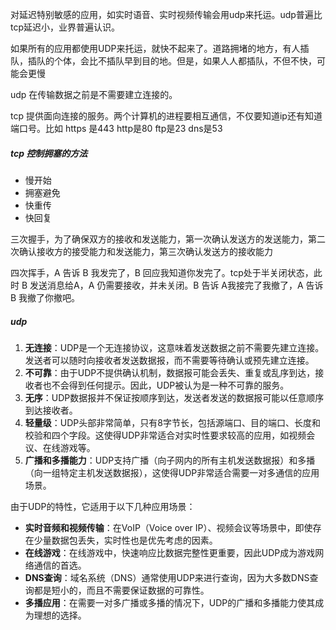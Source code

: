 

对延迟特别敏感的应用，如实时语音、实时视频传输会用udp来托运。udp普遍比tcp延迟小，业界普遍认识。

如果所有的应用都使用UDP来托运，就快不起来了。道路拥堵的地方，有人插队，插队的个体，会比不插队早到目的地。但是，如果人人都插队，不但不快，可能会更慢

udp 在传输数据之前是不需要建立连接的。

tcp 提供面向连接的服务。两个计算机的进程要相互通信，不仅要知道ip还有知道端口号。比如 https 是443 http是80 ftp是23 dns是53


##### tcp 控制拥塞的方法

- 慢开始
- 拥塞避免
- 快重传
- 快回复


三次握手，为了确保双方的接收和发送能力，第一次确认发送方的发送能力，第二次确认接收方的接受能力和发送能力，第三次确认发送方的接收能力

四次挥手，A 告诉 B 我发完了，B 回应我知道你发完了。tcp处于半关闭状态，此时 B 发送消息给A，A 仍需要接收，并未关闭。B 告诉 A我接完了我撤了，A 告诉 B 我撤了你撤吧。


##### udp

1. **无连接**：UDP是一个无连接协议，这意味着发送数据之前不需要先建立连接。发送者可以随时向接收者发送数据报，而不需要等待确认或预先建立连接。
2. **不可靠**：由于UDP不提供确认机制，数据报可能会丢失、重复或乱序到达，接收者也不会得到任何提示。因此，UDP被认为是一种不可靠的服务。
3. **无序**：UDP数据报并不保证按顺序到达，发送者发送的数据报可能以任意顺序到达接收者。
4. **轻量级**：UDP头部非常简单，只有8字节长，包括源端口、目的端口、长度和校验和四个字段。这使得UDP非常适合对实时性要求较高的应用，如视频会议、在线游戏等。
5. **广播和多播能力**：UDP支持广播（向子网内的所有主机发送数据报）和多播（向一组特定主机发送数据报），这使得UDP非常适合需要一对多通信的应用场景。

由于UDP的特性，它适用于以下几种应用场景：

- **实时音频和视频传输**：在VoIP（Voice over IP）、视频会议等场景中，即使存在少量数据包丢失，实时性也是优先考虑的因素。
- **在线游戏**：在线游戏中，快速响应比数据完整性更重要，因此UDP成为游戏网络通信的首选。
- **DNS查询**：域名系统（DNS）通常使用UDP来进行查询，因为大多数DNS查询都是短小的，而且不需要保证数据的可靠性。
- **多播应用**：在需要一对多广播或多播的情况下，UDP的广播和多播能力使其成为理想的选择。